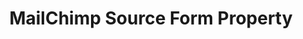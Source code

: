 ---
# -------------------------- #
#        CONTENT TYPE        #
# -------------------------- #

content-type: "api-form"
form-type: "source"
key: "source-form-properties-mailchimp-object"


# -------------------------- #
#        OBJECT INFO         #
# -------------------------- #

title: "MailChimp Source Form Property"
api-type: "platform.mailchimp"
display-name: "MailChimp"

source-type: "saas"
docs-name: "mailchimp"

description: ""


# -------------------------- #
#      OBJECT ATTRIBUTES     #
# -------------------------- #

# object-attributes:
---